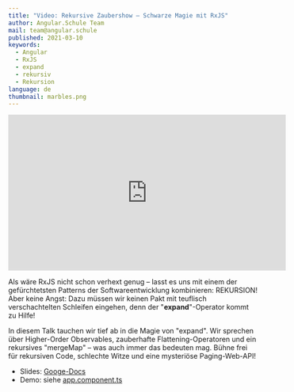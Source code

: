 ```yaml
---
title: "Video: Rekursive Zaubershow – Schwarze Magie mit RxJS"
author: Angular.Schule Team
mail: team@angular.schule
published: 2021-03-10
keywords:
  - Angular
  - RxJS
  - expand
  - rekursiv
  - Rekursion
language: de
thumbnail: marbles.png
---
```


<div class="video-container"><iframe width="560" height="315" src="https://www.youtube.com/embed/78bfWXlNI7s" frameborder="0" allow="accelerometer; autoplay; clipboard-write; encrypted-media; gyroscope; picture-in-picture" allowfullscreen></iframe></div>

Als wäre RxJS nicht schon verhext genug – lasst es uns mit einem der gefürchtetsten Patterns der Softwareentwicklung kombinieren: REKURSION! Aber keine Angst: Dazu müssen wir keinen Pakt mit teuflisch verschachtelten Schleifen eingehen, denn der "**expand**"-Operator kommt zu Hilfe!

In diesem Talk tauchen wir tief ab in die Magie von "expand". Wir sprechen über Higher-Order Observables, zauberhafte Flattening-Operatoren und ein rekursives "mergeMap" – was auch immer das bedeuten mag. Bühne frei für rekursiven Code, schlechte Witze und eine mysteriöse Paging-Web-API!

* Slides: [Googe-Docs](https://docs.google.com/presentation/d/1pqPajqDdl1jYVq6JmgEgzMW4zaVOXXHVhJAJBbZcUZ0/)
* Demo: siehe [app.component.ts](https://github.com/angular-schule/recursion-playground/blob/master/src/app/app.component.ts)
